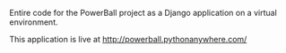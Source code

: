 Entire code for the PowerBall project as a Django application on a virtual environment.

This application is live at http://powerball.pythonanywhere.com/
